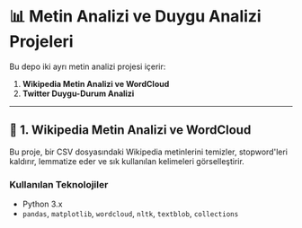 # 📊 Metin Analizi ve Duygu Analizi Projeleri

Bu depo iki ayrı metin analizi projesi içerir:  

1. **Wikipedia Metin Analizi ve WordCloud**  
2. **Twitter Duygu-Durum Analizi**

---

## 📝 1. Wikipedia Metin Analizi ve WordCloud

Bu proje, bir CSV dosyasındaki Wikipedia metinlerini temizler, stopword'leri kaldırır, lemmatize eder ve sık kullanılan kelimeleri görselleştirir.

### Kullanılan Teknolojiler

- Python 3.x  
- `pandas`, `matplotlib`, `wordcloud`, `nltk`, `textblob`, `collections`  
